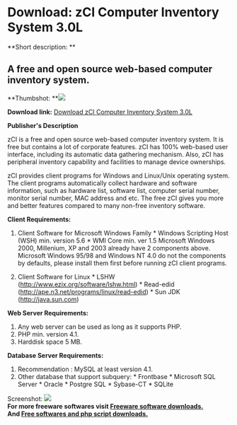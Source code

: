 # Download: zCI Computer Inventory System 3.0L

**Short description: **

## A free and open source web-based computer inventory system.

  
**Thumbshot: **![](http://www.freewarefiles.com/screenshot/zcicis_md.gif)   
  
**Download link:** [Download zCI Computer Inventory System 3.0L](http://freesoftwares.boysofts.com/ZCI-Computer-Inventory-System-L_program_38038.html)  
  

**Publisher's Description**  
  

zCI is a free and open source web-based computer inventory system. It is free
but contains a lot of corporate features. zCI has 100% web-based user
interface, including its automatic data gathering mechanism. Also, zCI has
peripheral inventory capability and facilities to manage device ownerships.

zCI provides client programs for Windows and Linux/Unix operating system. The
client programs automatically collect hardware and software information, such
as hardware list, software list, computer serial number, monitor serial
number, MAC address and etc. The free zCI gives you more and better features
compared to many non-free inventory software.

**Client Requirements:**

  1. Client Software for Microsoft Windows Family 
    * Windows Scripting Host (WSH) min. version 5.6 
    * WMI Core min. ver 1.5 
Microsoft Windows 2000, Millenium, XP and 2003 already have 2 components
above. Microsoft Windows 95/98 and Windows NT 4.0 do not the components by
defaults, please install them first before running zCI client programs.  
  

  2. Client Software for Linux 
    * LSHW (http://www.ezix.org/software/lshw.html) 
    * Read-edid (http://ape.n3.net/programs/linux/read-edid) 
    * Sun JDK (http://java.sun.com) 

**Web Server Requirements:**

  1. Any web server can be used as long as it supports PHP. 
  2. PHP min. version 4.1. 
  3. Harddisk space 5 MB. 

**Database Server Requirements:**

  1. Recommendation : MySQL at least version 4.1. 
  2. Other database that support subquery: 
    * Frontbase 
    * Microsoft SQL Server 
    * Oracle 
    * Postgre SQL 
    * Sybase-CT 
    * SQLite 

  
  
Screenshot: ![](http://www.freewarefiles.com/screenshot/zcicis.gif)  
**For more freeware softwares visit [Freeware software downloads.](http://freesoftwares.boysofts.com/)**   
**And [Free softwares and php script downloads.](http://www.boysofts.com/)**

